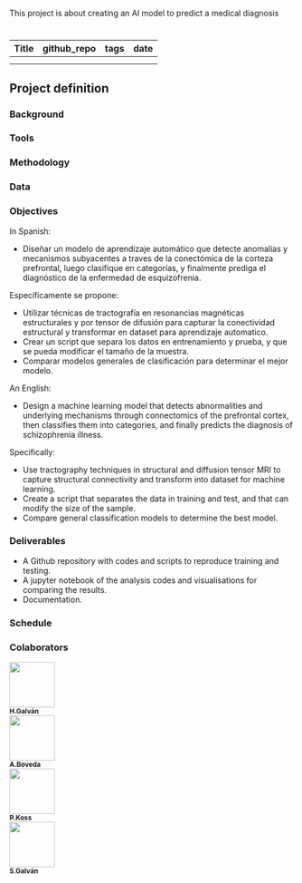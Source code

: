 
This project is about creating an AI model to predict a medical diagnosis


# 

| Title        | github_repo    | tags | date
|:--------------------|:--------------------:|:--------------------:|:--------------------
|  | | |
|  | | |



## Project definition


### Background

### Tools

### Methodology

### Data

### Objectives
In Spanish:
* Diseñar un modelo de aprendizaje automático que detecte anomalías y mecanismos subyacentes a traves de la conectómica de la corteza prefrontal, luego clasifique en categorías, y finalmente prediga el diagnóstico de la enfermedad de esquizofrenia.

Específicamente se propone:
* Utilizar técnicas de tractografía en resonancias magnéticas  estructurales y por tensor de difusión para capturar la conectividad estructural y transformar en dataset para aprendizaje automatico.
* Crear un script que separa los datos en entrenamiento y prueba, y que se pueda modificar el tamaño de la muestra.
* Comparar modelos generales de clasificación para determinar el mejor modelo.

An English:
* Design a machine learning model that detects abnormalities and underlying mechanisms through connectomics of the prefrontal cortex, then classifies them into categories, and finally predicts the diagnosis of schizophrenia illness.

Specifically:
* Use tractography techniques in structural and diffusion tensor MRI to capture structural connectivity and transform into dataset for machine learning.
* Create a script that separates the data in training and test, and that can modify the size of the sample.
* Compare general classification models to determine the best model.

### Deliverables
* A Github repository with codes and scripts to reproduce training and testing.
* A jupyter notebook of the analysis codes and visualisations for comparing the results.
* Documentation.

### Schedule


### Colaborators
<div class="pull-left">
<a href="https://github.com/hcgalvan">
   <img src="https://avatars.githubusercontent.com/hcgalvan" width="80px;" alt=""/>
   <br /><sub><b>H.Galván</b></sub>
</a>
</div>
<div class="pull-left">
<a href="https://github.com/agustinabl">
   <img src="https://avatars.githubusercontent.com/agustinabl" width="80px;" alt=""/>
   <br /><sub><b>A.Boveda</b></sub>
</a>
</div>
<div class="pull-left">
<a href="https://github.com/pablokoss">
   <img src="https://avatars.githubusercontent.com/pablokoss" width="80px;" alt=""/>
   <br /><sub><b>P.Koss</b></sub>
</a>
</div>

<div class="pull-left">
<a href="https://github.com/dseba9">
   <img src="https://avatars.githubusercontent.com/dseba9" width="80px;" alt=""/>
   <br /><sub><b>S.Galván</b></sub>
</a>
</div>
